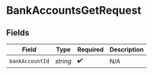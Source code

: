 # BankAccountsGetRequest


## Fields

| Field              | Type               | Required           | Description        |
| ------------------ | ------------------ | ------------------ | ------------------ |
| `bankAccountId`    | *string*           | :heavy_check_mark: | N/A                |